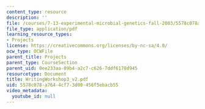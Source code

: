 ```yaml
---
content_type: resource
description: ''
file: /courses/7-13-experimental-microbial-genetics-fall-2003/5578c078a7644cf73d00456f5ebacb55_WritingWorkshop3_v2.pdf
file_type: application/pdf
learning_resource_types:
- Projects
license: https://creativecommons.org/licenses/by-nc-sa/4.0/
ocw_type: OCWFile
parent_title: Projects
parent_type: CourseSection
parent_uid: 0ee233aa-09b4-a2c7-c626-7ddf6178d945
resourcetype: Document
title: WritingWorkshop3_v2.pdf
uid: 5578c078-a764-4cf7-3d00-456f5ebacb55
video_metadata:
  youtube_id: null
---
```

